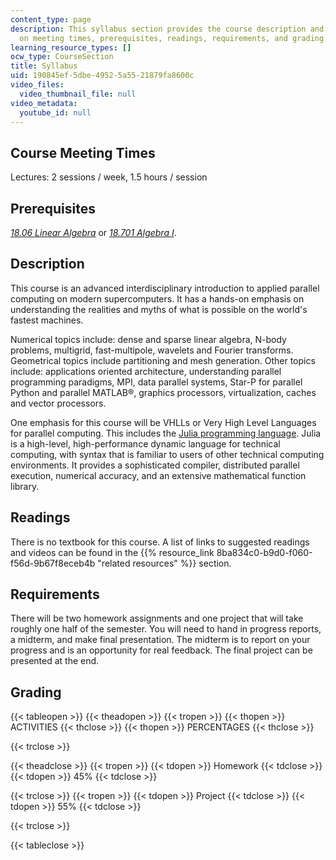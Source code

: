 ```yaml
---
content_type: page
description: This syllabus section provides the course description and information
  on meeting times, prerequisites, readings, requirements, and grading.
learning_resource_types: []
ocw_type: CourseSection
title: Syllabus
uid: 190845ef-5dbe-4952-5a55-21879fa8600c
video_files:
  video_thumbnail_file: null
video_metadata:
  youtube_id: null
---
```


Course Meeting Times
--------------------

Lectures: 2 sessions / week, 1.5 hours / session

Prerequisites
-------------

[_18.06 Linear Algebra_](/courses/18-06-linear-algebra-spring-2010) or [_18.701 Algebra I_](/courses/18-701-algebra-i-fall-2010).

Description
-----------

This course is an advanced interdisciplinary introduction to applied parallel computing on modern supercomputers. It has a hands-on emphasis on understanding the realities and myths of what is possible on the world's fastest machines.

Numerical topics include: dense and sparse linear algebra, N-body problems, multigrid, fast-multipole, wavelets and Fourier transforms. Geometrical topics include partitioning and mesh generation. Other topics include: applications oriented architecture, understanding parallel programming paradigms, MPI, data parallel systems, Star-P for parallel Python and parallel MATLAB®, graphics processors, virtualization, caches and vector processors.

One emphasis for this course will be VHLLs or Very High Level Languages for parallel computing. This includes the [Julia programming language](https://github.com/JuliaLang/julia). Julia is a high-level, high-performance dynamic language for technical computing, with syntax that is familiar to users of other technical computing environments. It provides a sophisticated compiler, distributed parallel execution, numerical accuracy, and an extensive mathematical function library.

Readings
--------

There is no textbook for this course. A list of links to suggested readings and videos can be found in the {{% resource_link 8ba834c0-b9d0-f060-f56d-9b67f8eceb4b "related resources" %}} section.

Requirements
------------

There will be two homework assignments and one project that will take roughly one half of the semester. You will need to hand in progress reports, a midterm, and make final presentation. The midterm is to report on your progress and is an opportunity for real feedback. The final project can be presented at the end.

Grading
-------

{{< tableopen >}}
{{< theadopen >}}
{{< tropen >}}
{{< thopen >}}
ACTIVITIES
{{< thclose >}}
{{< thopen >}}
PERCENTAGES
{{< thclose >}}

{{< trclose >}}

{{< theadclose >}}
{{< tropen >}}
{{< tdopen >}}
Homework
{{< tdclose >}}
{{< tdopen >}}
45%
{{< tdclose >}}

{{< trclose >}}
{{< tropen >}}
{{< tdopen >}}
Project
{{< tdclose >}}
{{< tdopen >}}
55%
{{< tdclose >}}

{{< trclose >}}

{{< tableclose >}}